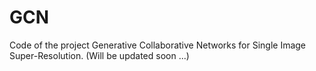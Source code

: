 # GCN
Code of the project Generative Collaborative Networks for Single Image Super-Resolution.
(Will be updated soon ...)
